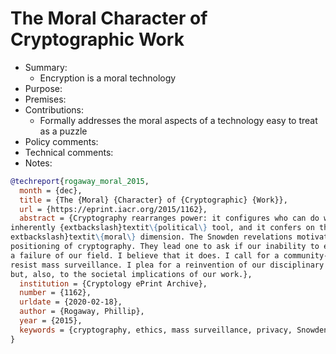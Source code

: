 # The Moral Character of Cryptographic Work

- Summary:
  - Encryption is a moral technology
- Purpose:
- Premises:
- Contributions:
  - Formally addresses the moral aspects of a technology easy to treat as a puzzle
- Policy comments:
- Technical comments:
- Notes:

```bib
@techreport{rogaway_moral_2015,
  month = {dec},
  title = {The {Moral} {Character} of {Cryptographic} {Work}},
  url = {https://eprint.iacr.org/2015/1162},
  abstract = {Cryptography rearranges power: it configures who can do what, from what. This makes cryptography an
inherently {extbackslash}textit\{political\} tool, and it confers on the field an intrinsically {
extbackslash}textit\{moral\} dimension. The Snowden revelations motivate a reassessment of the political and moral
positioning of cryptography. They lead one to ask if our inability to effectively address mass surveillance constitutes
a failure of our field. I believe that it does. I call for a community-wide effort to develop more effective means to
resist mass surveillance. I plea for a reinvention of our disciplinary culture to attend not only to puzzles and math,
but, also, to the societal implications of our work.},
  institution = {Cryptology ePrint Archive},
  number = {1162},
  urldate = {2020-02-18},
  author = {Rogaway, Phillip},
  year = {2015},
  keywords = {cryptography, ethics, mass surveillance, privacy, Snowden, social responsiblity}
}
```
